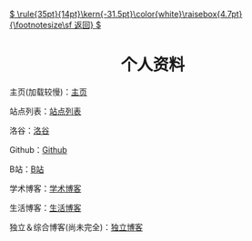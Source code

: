 <head>
    <script src="https://cdn.mathjax.org/mathjax/latest/MathJax.js?config=TeX-AMS-MML_HTMLorMML" type="text/javascript"></script>
    <script type="text/x-mathjax-config">
        MathJax.Hub.Config({
            tex2jax: {
            skipTags: ['script', 'noscript', 'style', 'textarea', 'pre'],
            inlineMath: [['$','$']]
            }
        });
    </script>
</head>


[$ \rule{35pt}{14pt}\kern{-31.5pt}\color{white}\raisebox{4.7pt}{\footnotesize\sf 返回} $](https://blog-jnw031.github.io)

# <center>个人资料</center>

主页(加载较慢)：[主页](https://wangjingnuo.github.io/)

站点列表：[站点列表](https://jnw031.github.io/)

洛谷：[洛谷](https://www.luogu.com.cn/user/583833)

Github：[Github](https://github.com/jnw031)

B站：[B站](https://space.bilibili.com/589321084)

学术博客：[学术博客](https://lubswang031.blog.luogu.org/)

生活博客：[生活博客](https://www.cnblogs.com/jnw031)

独立＆综合博客(尚未完全)：[独立博客](https://blog-jnw031.github.io)